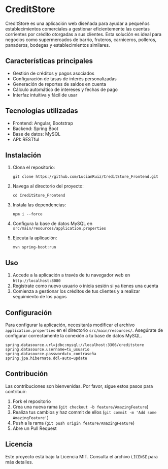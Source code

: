 # CreditStore

CreditStore es una aplicación web diseñada para ayudar a pequeños establecimientos comerciales a gestionar eficientemente las cuentas corrientes por crédito otorgadas a sus clientes. Esta solución es ideal para negocios como supermercados de barrio, fruteros, carniceros, polleros, panaderos, bodegas y establecimientos similares.

## Características principales

- Gestión de créditos y pagos asociados
- Configuración de tasas de interés personalizadas
- Generación de reportes de saldos en cuenta
- Cálculo automático de intereses y fechas de pago
- Interfaz intuitiva y fácil de usar

## Tecnologías utilizadas

- Frontend: Angular, Bootstrap
- Backend: Spring Boot
- Base de datos: MySQL
- API: RESTful

## Instalación

1. Clona el repositorio:
   ```
   git clone https://github.com/LucianRuiz/CreditStore_Frontend.git
   ```

2. Navega al directorio del proyecto:
   ```
   cd CreditStore_Frontend
   ```

3. Instala las dependencias:
   ```
   npm i --force
   ```

4. Configura la base de datos MySQL en `src/main/resources/application.properties`

5. Ejecuta la aplicación:
   ```
   mvn spring-boot:run
   ```

## Uso

1. Accede a la aplicación a través de tu navegador web en `http://localhost:8080`
2. Regístrate como nuevo usuario o inicia sesión si ya tienes una cuenta
3. Comienza a gestionar los créditos de tus clientes y a realizar seguimiento de los pagos


## Configuración

Para configurar la aplicación, necesitarás modificar el archivo `application.properties` en el directorio `src/main/resources/`. Asegúrate de configurar correctamente la conexión a tu base de datos MySQL.

```properties
spring.datasource.url=jdbc:mysql://localhost:3306/creditstore
spring.datasource.username=tu_usuario
spring.datasource.password=tu_contraseña
spring.jpa.hibernate.ddl-auto=update
```

## Contribución

Las contribuciones son bienvenidas. Por favor, sigue estos pasos para contribuir:

1. Fork el repositorio
2. Crea una nueva rama (`git checkout -b feature/AmazingFeature`)
3. Realiza tus cambios y haz commit de ellos (`git commit -m 'Add some AmazingFeature'`)
4. Push a la rama (`git push origin feature/AmazingFeature`)
5. Abre un Pull Request

## Licencia

Este proyecto está bajo la Licencia MIT. Consulta el archivo `LICENSE` para más detalles.
